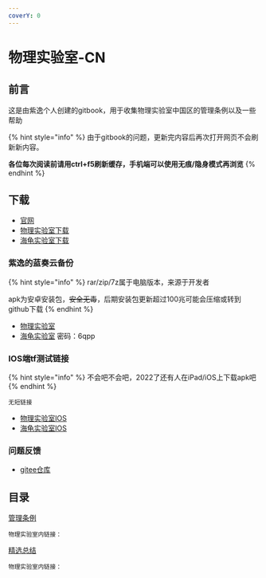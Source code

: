 ```yaml
---
coverY: 0
---
```


# 物理实验室-CN

## 前言

这是由紫逸个人创建的gitbook，用于收集物理实验室中国区的管理条例以及一些帮助

{% hint style="info" %}
由于gitbook的问题，更新完内容后再次打开网页不会刷新新内容。

**各位每次阅读前请用ctrl+f5刷新缓存，手机端可以使用无痕/隐身模式再浏览**
{% endhint %}

## 下载

* [官网](https://static.turtlesim.com/)
* [物理实验室下载](https://static.turtlesim.com/products/physics-lab/)
* [海龟实验室下载](https://static.turtlesim.com/products/turtle-universe/)

### 紫逸的蓝奏云备份

{% hint style="info" %}
rar/zip/7z属于电脑版本，来源于开发者

apk为安卓安装包，~~安全无毒~~，后期安装包更新超过100兆可能会压缩或转到github下载
{% endhint %}

* [物理实验室](https://z1y.lanzouw.com/b00ngmk7e)&#x20;
* [海龟实验室](https://z1y.lanzouw.com/b00ogcegd) 密码：6qpp

### IOS端tf测试链接

{% hint style="info" %}
不会吧不会吧，2022了还有人在iPad/iOS上下载apk吧
{% endhint %}

`无短链接`

* [物理实验室IOS](https://testflight.apple.com/join/tGtt3yIq)
* [海龟实验室IOS](https://testflight.apple.com/join/tg7pw4VV)

### 问题反馈

* [gitee仓库](https://gitee.com/organizations/turtle-sim/issues)

## 目录

[管理条例](broken-reference)

`物理实验室内链接：`



[精选总结](jing-xuan-zong-jie.md)

`物理实验室内链接：`

